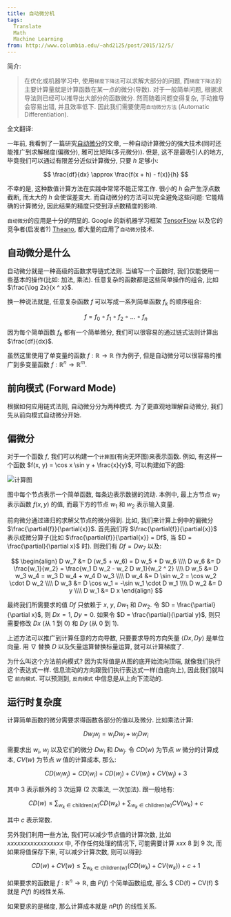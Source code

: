 ```yaml
---
title: 自动微分机
tags:
  Translate
  Math
  Machine Learning
from: http://www.columbia.edu/~ahd2125/post/2015/12/5/
---
```


简介:
> 在优化或机器学习中, 使用`梯度下降法`可以求解大部分的问题, 而`梯度下降法`的主要计算量就是计算函数在某一点的微分(导数). 对于一般简单问题, 根据求导法则已经可以推导出大部分的函数微分. 然而随着问题变得复杂, 手动推导会容易出错, 并且效率低下. 因此我们需要使用`自动微分方法` (Automatic Differentiation).

全文翻译:

一年前, 我看到了一篇研究[自动微分](http://alexey.radul.name/ideas/2013/introduction-to-automatic-differentiation/)的文章, 一种自动计算微分的强大技术(同时还能推广到求解梯度(偏微分), 雅可比矩阵(多元微分)). 但是, 这不是最吸引人的地方, 毕竟我们可以通过有限差分近似计算微分, 只要 $h$ 足够小:

$$ \frac{df}{dx} \approx \frac{f(x + h) - f(x)}{h} $$

不幸的是, 这种数值计算方法在实践中常常不能正常工作. 很小的 $h$ 会产生浮点数截断, 而太大的 $h$ 会使误差变大. 而自动微分的方法可以完全避免这些问题: 它能精确的计算微分, 因此结果的精度只受到浮点数精度的影响.

`自动微分`的应用是十分的明显的. Google 的新机器学习框架 [TensorFlow](https://www.tensorflow.org/) 以及它的竞争者(启发者?) [Theano](http://deeplearning.net/software/theano/index.html), 都大量的应用了`自动微分`技术.

<!-- more -->

## 自动微分是什么

自动微分就是一种高级的函数求导链式法则. 当编写一个函数时, 我们仅能使用一些基本的操作(比如: 加法, 乘法). 任意复杂的函数都是这些简单操作的组合, 比如 $\frac{\log 2x}{x ^ x}$.

换一种说法就是, 任意复杂函数 $f$ 可以写成一系列简单函数 $f_k$ 的顺序组合:

$$ f = f_0 \circ f_1 \circ f_2 \circ \ldots \circ f_n $$

因为每个简单函数 $f_k$ 都有一个简单微分, 我们可以很容易的通过链式法则计算出 $\frac{df}{dx}$.

虽然这里使用了单变量的函数 $f: \mathbb{R} \rightarrow \mathbb{R}$ 作为例子, 但是自动微分可以很容易的推广到多变量函数 $f: \mathbb{R}^n \rightarrow \mathbb{R}^m$.

## 前向模式 (Forward Mode)

根据如何应用链式法则, 自动微分分为两种模式. 为了更直观地理解自动微分, 我们先从前向模式自动微分开始.

## 偏微分
对于一个函数 $f$, 我们可以构建一个`计算图`(有向无环图)来表示函数. 例如, 有这样一个函数 $f(x, y) = \cos x \sin y + \frac{x}{y}$, 可以构建如下的图:

![计算图](/images/auto-diff/Fig1.png)

图中每个节点表示一个简单函数, 每条边表示数据的流动. 本例中, 最上方节点 $w_7$ 表示函数 $f(x, y)$ 的值, 而最下方的节点 $w_1$ 和 $w_2$ 表示输入变量.

前向微分通过递归的求解父节点的微分得到. 比如, 我们来计算上例中的偏微分 $\frac{\partial{f}}{\partial{x}}$. 首先我们将 $\frac{\partial{f}}{\partial{x}}$ 表示成微分算子(比如 $\frac{\partial{f}}{\partial{x}} = Df$, 当 $D =
\frac{\partial}{\partial x}$ 时). 则我们有 $Df = Dw_7$ 以及:

$$
\begin{align}
D w_7 &= D (w_5 + w_6) = D w_5 + D w_6 \\\\
D w_6 &= D \frac{w_1}{w_2} = \frac{w_1 D w_2 - w_2 D w_1}{w_2 ^ 2} \\\\
D w_5 &= D w_3 w_4 = w_3 D w_4 + w_4 D w_3 \\\\
D w_4 &= D \sin w_2 = \cos w_2 \cdot D w_2 \\\\
D w_3 &= D \cos w_1 = -\sin w_1 \cdot D  w_1 \\\\
D w_2 &= D y \\\\
D w_1 &= D x
\end{align}
$$

最终我们所需要求的值 $Df$ 只依赖于 $x$, $y$, $Dw_1$ 和 $Dw_2$. 令 $D =
\frac{\partial}{\partial x}$, 则 $Dx = 1$, $Dy = 0$. 如果令 $D =
\frac{\partial}{\partial y}$, 则只需要修改 $Dx$ (从 1 到 0) 和 $Dy$ (从 0 到 1).

上述方法可以推广到计算任意的方向导数, 只要要求导的方向矢量 $\langle D x, D y \rangle$ 是单位向量. 用 $\nabla$ 替换 $D$ 以及矢量运算替换标量运算, 就可以计算梯度了.


为什么叫这个方法前向模式? 因为实际值是从图的底开始流向顶端, 就像我们执行这个表达式一样. 信息流动的方向跟我们执行表达式一样(自底向上), 因此我们就叫它 `前向模式`. 可以预测到, `反向模式` 中信息是从上向下流动的.

## 运行时复杂度

计算简单函数的微分需要求得函数各部分的值以及微分. 比如乘法计算:

$$ D w_i w_j = w_i D w_j + w_j D w_i $$

需要求出 $w_i$, $w_j$ 以及它们的微分 $D w_i$ 和 $D w_j$. 令 $CD(w)$ 为节点 $w$ 微分的计算成本, $CV(w)$ 为节点 $w$ 值的计算成本, 那么:

$$ CD(w_i w_j) = CD(w_i) + CD(w_j) + CV(w_i) + CV(w_j) + 3 $$

其中 3 表示额外的 3 次运算 (2 次乘法, 一次加法). 跟一般地有:

$$ CD(w) \le \sum_{w_k \in \text{children}(w)} CD(w_k) +
          \sum_{w_k \in \text{children}(w)} CV(w_k) + c $$

其中 $c$ 表示常数.

另外我们利用一些方法, 我们可以减少节点值的计算次数, 比如 $xxxxxxxxxxxxxxxxx$ 中, 不作任何处理的情况下, 可能需要计算 $xxx$ 8 到 9 次, 而如果将值保存下来, 可以减少计算次数, 则可以得到:

$$ CD(w) + CV(w) \le \sum_{w_k \in \text{children}(w)}  (CD(w_k) + CV(w_k) ) + c + 1 $$

如果要求的函数是 $f: \mathbb{R}^n \rightarrow \mathbb{R}$, 由 $P(f)$ 个简单函数组成, 那么 $ CD(f) + CV(f) $ 就是 $P(f)$ 的线性关系.

如果要求的是梯度, 那么计算成本就是 $nP(f)$ 的线性关系.
